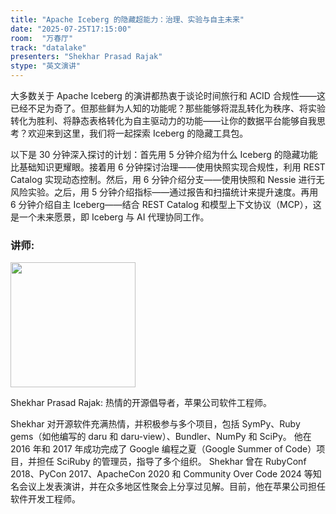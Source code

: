 ```yaml
---
title: "Apache Iceberg 的隐藏超能力：治理、实验与自主未来"
date: "2025-07-25T17:15:00"
room:  "万春厅"
track: "datalake"
presenters: "Shekhar Prasad Rajak"
stype: "英文演讲"
---
```


大多数关于 Apache Iceberg 的演讲都热衷于谈论时间旅行和 ACID 合规性——这已经不足为奇了。但那些鲜为人知的功能呢？那些能够将混乱转化为秩序、将实验转化为胜利、将静态表格转化为自主驱动力的功能——让你的数据平台能够自我思考？欢迎来到这里，我们将一起探索 Iceberg 的隐藏工具包。

以下是 30 分钟深入探讨的计划：首先用 5 分钟介绍为什么 Iceberg 的隐藏功能比基础知识更耀眼。接着用 6 分钟探讨治理——使用快照实现合规性，利用 REST Catalog 实现动态控制。然后，用 6 分钟介绍分支——使用快照和 Nessie 进行无风险实验。之后，用 5 分钟介绍指标——通过报告和扫描统计来提升速度。再用 6 分钟介绍自主 Iceberg——结合 REST Catalog 和模型上下文协议（MCP），这是一个未来愿景，即 Iceberg 与 AI 代理协同工作。

### 讲师:

<img src="https://sessionize.com/image/7609-400o400o1-YbaJq6TQuhpFBv63wn2hn8.jpg" width="200" /><br/>

Shekhar Prasad Rajak: 热情的开源倡导者，苹果公司软件工程师。

Shekhar 对开源软件充满热情，并积极参与多个项目，包括 SymPy、Ruby gems（如他编写的 daru 和 daru-view）、Bundler、NumPy 和 SciPy。
他在 2016 年和 2017 年成功完成了 Google 编程之夏（Google Summer of Code）项目，并担任 SciRuby 的管理员，指导了多个组织。
Shekhar 曾在 RubyConf 2018、PyCon 2017、ApacheCon 2020 和 Community Over Code 2024 等知名会议上发表演讲，并在众多地区性聚会上分享过见解。目前，他在苹果公司担任软件开发工程师。